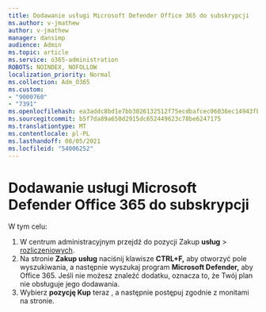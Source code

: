 ```yaml
---
title: Dodawanie usługi Microsoft Defender Office 365 do subskrypcji
ms.author: v-jmathew
author: v-jmathew
manager: dansimp
audience: Admin
ms.topic: article
ms.service: o365-administration
ROBOTS: NOINDEX, NOFOLLOW
localization_priority: Normal
ms.collection: Adm_O365
ms.custom:
- "9000760"
- "7391"
ms.openlocfilehash: ea3addc8bd1e7bb3026132512f75ecdbafcec06036ec14943fb3aed554e25757
ms.sourcegitcommit: b5f7da89a650d2915dc652449623c78be6247175
ms.translationtype: MT
ms.contentlocale: pl-PL
ms.lasthandoff: 08/05/2021
ms.locfileid: "54006252"
---
```

# <a name="add-microsoft-defender-for-office-365-to-your-subscription"></a>Dodawanie usługi Microsoft Defender Office 365 do subskrypcji

W tym celu:

1. W centrum administracyjnym przejdź do pozycji Zakup **usług**  >  [rozliczeniowych](https://go.microsoft.com/fwlink/p/?linkid=868433).
2. Na stronie **Zakup usług** naciśnij klawisze **CTRL+F,** aby otworzyć pole wyszukiwania, a następnie wyszukaj program **Microsoft Defender,** aby Office 365. Jeśli nie możesz znaleźć dodatku, oznacza to, że Twój plan nie obsługuje jego dodawania.
3. Wybierz **pozycję Kup** teraz , a następnie postępuj zgodnie z monitami na stronie.
